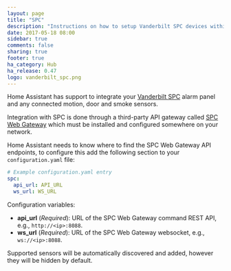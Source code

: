 ```yaml
---
layout: page
title: "SPC"
description: "Instructions on how to setup Vanderbilt SPC devices within Home Assistant."
date: 2017-05-18 08:00
sidebar: true
comments: false
sharing: true
footer: true
ha_category: Hub
ha_release: 0.47
logo: vanderbilt_spc.png
---
```


Home Assistant has support to integrate your [Vanderbilt SPC](http://www.spc-intruder-detection.com/ssp-spc/) alarm panel and any connected motion, door and smoke sensors.

Integration with SPC is done through a third-party API gateway called [SPC Web Gateway](http://www.lundix.se/smarta-losningar/) which must be installed and configured somewhere on your network.

Home Assistant needs to know where to find the SPC Web Gateway API endpoints, to configure this add the following section to your `configuration.yaml` file:

```yaml
# Example configuration.yaml entry
spc:
  api_url: API_URL
  ws_url: WS_URL
```

Configuration variables:

- **api_url** (*Required*): URL of the SPC Web Gateway command REST API, e.g., `http://<ip>:8088`.
- **ws_url** (*Required*): URL of the SPC Web Gateway websocket, e.g., `ws://<ip>:8088`.

Supported sensors will be automatically discovered and added, however they will be hidden by default.


